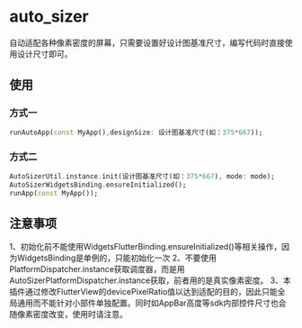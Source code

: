# auto_sizer

自动适配各种像素密度的屏幕，只需要设置好设计图基准尺寸，编写代码时直接使用设计尺寸即可。

## 使用
### 方式一
```dart
runAutoApp(const MyApp(),designSize: 设计图基准尺寸(如：375*667));
```
### 方式二
```dart
AutoSizerUtil.instance.init(设计图基准尺寸(如：375*667), mode: mode);
AutoSizerWidgetsBinding.ensureInitialized();
runApp(const MyApp());
```
## 注意事项
1、初始化前不能使用WidgetsFlutterBinding.ensureInitialized()等相关操作，因为WidgetsBinding是单例的，只能初始化一次
2、不要使用PlatformDispatcher.instance获取调度器，而是用AutoSizerPlatformDispatcher.instance获取，前者用的是真实像素密度。
3、本插件通过修改FlutterView的devicePixelRatio值以达到适配的目的，因此只能全局通用而不能针对小部件单独配置。同时如AppBar高度等sdk内部控件尺寸也会随像素密度改变，使用时请注意。

